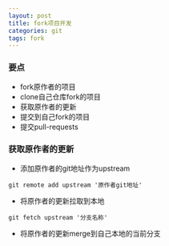 ```yaml
---
layout: post
title: fork项目开发
categories: git
tags: fork
---
```


### 要点
- fork原作者的项目
- clone自己仓库fork的项目
- 获取原作者的更新
- 提交到自己fork的项目
- 提交pull-requests




### 获取原作者的更新 
- 添加原作者的git地址作为upstream
```
git remote add upstream '原作者git地址'
```
- 将原作者的更新拉取到本地
```
git fetch upstream '分支名称'
```
- 将原作者的更新merge到自己本地的当前分支